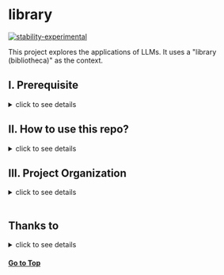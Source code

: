 library
==============================

[![stability-experimental](https://img.shields.io/badge/stability-experimental-orange.svg)](https://github.com/mkenney/software-guides/blob/master/STABILITY-BADGES.md#experimental)

This project explores the applications of LLMs. It uses a "library (bibliotheca)" as the context. 


## I. Prerequisite
<details>
  <summary> click to see details </summary>

 * Python 11
</details>

## II. How to use this repo?
<details>
  <summary> click to see details </summary>

#### 1. Download this repo
```bash
git clone https://github.com/dujm/library.git

# remove my git directory
rm -rf .git/

# create a new git repository if you need
#git init
```
#### 2. Create a conda environment (names as e.g.`library`) 
```bash
# create an env with Python 11 (see file `environments.yml`)
conda env create --name library --file=environments.yml

# activate env
conda activate library
```

#### 3. Add conda environment to your jupyter lab (or jupyter notebook)

```bash
# add conda environment to jupyter lab
conda install ipykernel
ipython kernel install --user --name=library

# open jupyter lab
jupyter lab
```

#### 4. Set up Ollama
 * Below is for MacOS. Find more instructions on [Ollama](https://github.com/ollama/ollama) if you use other operating systems.

##### a. First-time using Ollma (for Mac users)
 * [Download file from Ollama website](https://ollama.ai/download)
 * Open Ollama app
 * Select a model from [Model library](https://github.com/ollama/ollama). 
 * I selected`llama2` model. 
 * Download them in the terminal
```sh
# pull llama2 model
ollama pull llama2
```

##### b. For future use of Ollama 
 * Open Ollama app


#### 5. Run notebooks
 * Go to `notebooks/`
 * Open a notebook
 * Select the kernel `library`
</details>

## III. Project Organization
<details>
  <summary> click to see details </summary>

    ├── LICENSE
    ├── Makefile           <- Makefile with commands like `make data` or `make train`
    ├── README.md          <- The top-level README for developers using this project.
    ├── data/              <- Data directory
    │
    ├── docs/              <- A default Sphinx project; see sphinx-doc.org for details
    │
    ├── models/            <- Trained and serialized models, model predictions, or model summaries
    │
    ├── notebooks/         <- Jupyter notebooks. Naming convention is a number (for ordering),
    │                         the creator's initials, and a short `-` delimited description, 
    │
    ├── reports/           <- Generated analysis as HTML, PDF, LaTeX, etc.
    │
    ├── requirements.txt   <- The requirements file for reproducing the Python environment 
    │
    ├── environment.yml    <- The environment file for reproducing the conda environment
    │
    ├── setup.py           <- makes project pip installable (pip install -e .) so src can be imported
    │
    ├── src/               <- Source code for use in this project.
    │
    └── tox.ini            <- tox file with settings for running tox; see tox.readthedocs.io
</details>



<br>

## Thanks to
<details>
  <summary> click to see details </summary>

 * [Project Gutenberg](https://www.gutenberg.org/)
 * [Cookiecutter Data Science](https://github.com/drivendata/cookiecutter-data-science)
</details>


#### [Go to Top](#TOP)

